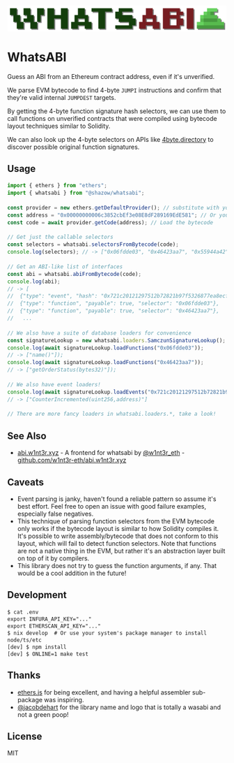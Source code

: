 ![WhatsABI](assets/logo.png)

# WhatsABI

Guess an ABI from an Ethereum contract address, even if it's unverified.

We parse EVM bytecode to find 4-byte `JUMPI` instructions and confirm that
they're valid internal `JUMPDEST` targets.

By getting the 4-byte function signature hash selectors, we can use them to
call functions on unverified contracts that were compiled using bytecode layout
techniques similar to Solidity.

We can also look up the 4-byte selectors on APIs like
[4byte.directory](https://www.4byte.directory/) to discover possible original
function signatures.

## Usage

```typescript
import { ethers } from "ethers";
import { whatsabi } from "@shazow/whatsabi";

const provider = new ethers.getDefaultProvider(); // substitute with your fav provider
const address = "0x00000000006c3852cbEf3e08E8dF289169EdE581"; // Or your fav contract address
const code = await provider.getCode(address); // Load the bytecode

// Get just the callable selectors
const selectors = whatsabi.selectorsFromBytecode(code);
console.log(selectors); // -> ["0x06fdde03", "0x46423aa7", "0x55944a42", ...]

// Get an ABI-like list of interfaces
const abi = whatsabi.abiFromBytecode(code);
console.log(abi);
// -> [
//  {"type": "event", "hash": "0x721c20121297512b72821b97f5326877ea8ecf4bb9948fea5bfcb6453074d37f"},
//  {"type": "function", "payable": true, "selector": "0x06fdde03"},
//  {"type": "function", "payable": true, "selector": "0x46423aa7"},
//   ...

// We also have a suite of database loaders for convenience
const signatureLookup = new whatsabi.loaders.SamczunSignatureLookup();
console.log(await signatureLookup.loadFunctions("0x06fdde03"));
// -> ["name()"]);
console.log(await signatureLookup.loadFunctions("0x46423aa7"));
// -> ["getOrderStatus(bytes32)"]);

// We also have event loaders!
console.log(await signatureLookup.loadEvents("0x721c20121297512b72821b97f5326877ea8ecf4bb9948fea5bfcb6453074d37f");
// -> ["CounterIncremented(uint256,address)"]

// There are more fancy loaders in whatsabi.loaders.*, take a look!
```

## See Also

* [abi.w1nt3r.xyz](https://abi.w1nt3r.xyz/) - A frontend for whatsabi by [@w1nt3r_eth](https://twitter.com/w1nt3r_eth) - [github.com/w1nt3r-eth/abi.w1nt3r.xyz](https://github.com/w1nt3r-eth/abi.w1nt3r.xyz)


## Caveats

* Event parsing is janky, haven't found a reliable pattern so assume it's best
  effort. Feel free to open an issue with good failure examples, especially
  false negatives.
* This technique of parsing function selectors from the EVM bytecode only works
  if the bytecode layout is similar to how Solidity compiles it. It's possible
  to write assembly/bytecode that does not conform to this layout, which will
  fail to detect function selectors. Note that functions are not a native thing
  in the EVM, but rather it's an abstraction layer built on top of it by
  compilers.
* This library does not try to guess the function arguments, if any. That would
  be a cool addition in the future!


## Development

```console
$ cat .env
export INFURA_API_KEY="..."
export ETHERSCAN_API_KEY="..."
$ nix develop  # Or use your system's package manager to install node/ts/etc
[dev] $ npm install
[dev] $ ONLINE=1 make test
```


## Thanks

* [ethers.js](https://github.com/ethers-io/ethers.js/) for being excellent, and
  having a helpful assembler sub-package was inspiring.
* [@jacobdehart](https://twitter.com/jacobdehart) for the library name and logo
  that is totally a wasabi and not a green poop!


## License

MIT
